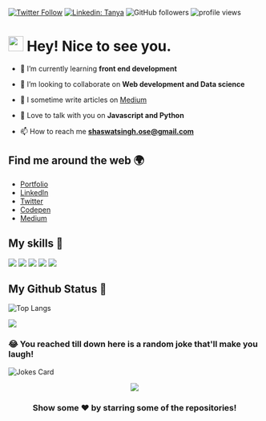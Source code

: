 [![Twitter Follow](https://img.shields.io/twitter/follow/_ShaswatSingh19?label=Follow)](https://twitter.com/intent/follow?screen_name=_ShaswatSingh19)
[![Linkedin: Tanya](https://img.shields.io/badge/-Shaswat-blue?style=flat-square&logo=Linkedin&logoColor=white&link=https://www.linkedin.com/in/shaswatsingh19/)](https://www.linkedin.com/in/shaswatsingh19/)
![GitHub followers](https://img.shields.io/github/followers/shaswatsingh19?label=Follow&style=social)
<img alt = "profile views" src="https://komarev.com/ghpvc/?username=shaswatsingh19&color=brightgreen">  
<h1><img src="https://emojis.slackmojis.com/emojis/images/1531849430/4246/blob-sunglasses.gif?1531849430" width="30"/> Hey! Nice to see you.</h1>

- 🌱 I’m currently learning **front end development**

- 👯 I’m looking to collaborate on **Web development and Data science**

- 📝 I sometime write articles on [Medium](https://medium.com/@shaswatsingh19)

- 💬 Love to talk with you on **Javascript and Python**

- 📫 How to reach me **shaswatsingh.ose@gmail.com**


## Find me around the web 🌍

- [Portfolio](https://shaswatsingh.vercel.app)
- [LinkedIn](https://www.linkedin.com/in/shaswatsingh19/)
- [Twitter](https://twitter.com/_ShaswatSingh19)
- [Codepen](https://codepen.io/shaswat-singh)
- [Medium](https://medium.com/@shaswatsingh19)

## My skills 🚀

![](https://img.shields.io/badge/Python-3776AB?style=for-the-badge&logo=python&logoColor=white)
![](https://img.shields.io/badge/HTML5-E34F26?style=for-the-badge&logo=html5&logoColor=white)
![](https://img.shields.io/badge/CSS3-1572B6?style=for-the-badge&logo=css3&logoColor=white)
![](https://img.shields.io/badge/JavaScript-F7DF1E?style=for-the-badge&logo=javascript&logoColor=black)
![](https://img.shields.io/badge/java-%23ED8B00.svg?style=for-the-badge&logo=java&logoColor=black&background=grey)

## My Github Status 🦸

<span align="left">

![Top Langs](https://github-readme-stats.vercel.app/api/top-langs/?username=shaswatsingh19&hide=jupyter%20notebook&langs_count=6&theme=dark&layout=compact)</span>

<!-- ![](https://github-readme-stats.vercel.app/api?username=shaswatsingh19&show_icons=true&theme=dark&title_color=fff&text_color=fff) -->

![](https://github-readme-streak-stats.herokuapp.com/?user=shaswatsingh19&theme=blue-green)
<!-- 
## Watch my contributions get eaten by a snake 🐍
![snake gif](https://github.com/shaswatsingh19/Actions/blob/output/github-contribution-grid-snake.svg) -->

### 😂 You reached till down here is a random joke that'll make you laugh!
![Jokes Card](https://readme-jokes.vercel.app/api)


<p align='center'><img src='https://visitor-badge.laobi.icu/badge?page_id=shaswatsingh19'></p>

<div align="center">

### Show some ❤️ by starring some of the repositories!
</div>
